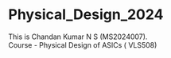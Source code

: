# Physical_Design_2024
This is Chandan Kumar N S (MS2024007). <br/>
Course - Physical Design of ASICs ( VLS508)
